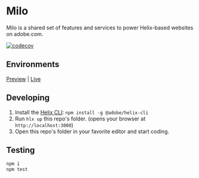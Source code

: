 # Milo
Milo is a shared set of features and services to power Helix-based websites on adobe.com.

[![codecov](https://codecov.io/gh/adobecom/milo/branch/main/graph/badge.svg?token=a7ZTCbitBt)](https://codecov.io/gh/adobecom/milo)

## Environments
[Preview](https://main--milo--adobecom.hlx.page) | [Live](https://main--milo--adobecom.hlx.live)

## Developing
1. Install the [Helix CLI](https://github.com/adobe/helix-cli): `npm install -g @adobe/helix-cli`
1. Run `hlx up` this repo's folder. (opens your browser at `http://localhost:3000`)
1. Open this repo's folder in your favorite editor and start coding.

## Testing
```sh
npm i
npm test
```
